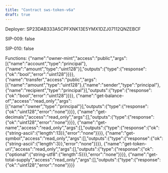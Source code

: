 ```yaml
---
title: "Contract sws-token-v6a"
draft: true
---
```

Deployer: SP23DAB333A5CPFXNK13E5YMX1DZJ07112QNZEBCF

SIP-009: false

SIP-010: false

Functions:
{"name":"owner-mint","access":"public","args":[{"name":"account","type":"principal"},{"name":"amount","type":"uint128"}],"outputs":{"type":{"response":{"ok":"bool","error":"uint128"}}}}, {"name":"transfer","access":"public","args":[{"name":"amount","type":"uint128"},{"name":"sender","type":"principal"},{"name":"recipient","type":"principal"}],"outputs":{"type":{"response":{"ok":"bool","error":"uint128"}}}}, {"name":"get-balance-of","access":"read_only","args":[{"name":"owner","type":"principal"}],"outputs":{"type":{"response":{"ok":"uint128","error":"none"}}}}, {"name":"get-decimals","access":"read_only","args":[],"outputs":{"type":{"response":{"ok":"uint128","error":"none"}}}}, {"name":"get-name","access":"read_only","args":[],"outputs":{"type":{"response":{"ok":{"string-ascii":{"length":13}},"error":"none"}}}}, {"name":"get-symbol","access":"read_only","args":[],"outputs":{"type":{"response":{"ok":{"string-ascii":{"length":3}},"error":"none"}}}}, {"name":"get-token-uri","access":"read_only","args":[],"outputs":{"type":{"response":{"ok":{"optional":{"string-utf8":{"length":5}}},"error":"none"}}}}, {"name":"get-total-supply","access":"read_only","args":[],"outputs":{"type":{"response":{"ok":"uint128","error":"none"}}}}

